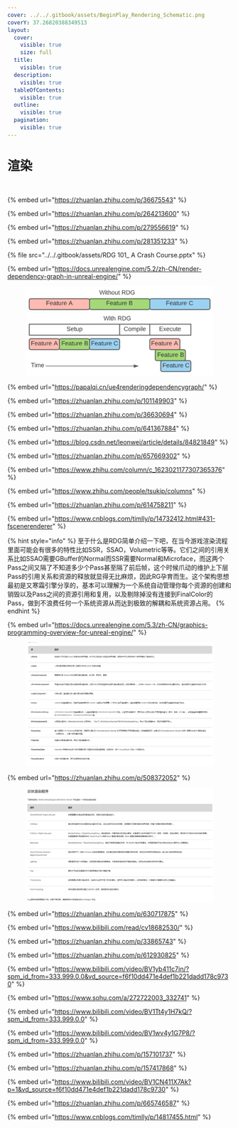 ```yaml
---
cover: ../../.gitbook/assets/BeginPlay_Rendering_Schematic.png
coverY: 37.26820388349513
layout:
  cover:
    visible: true
    size: full
  title:
    visible: true
  description:
    visible: true
  tableOfContents:
    visible: true
  outline:
    visible: true
  pagination:
    visible: true
---
```


# 渲染

<figure><img src="../../.gitbook/assets/BeginPlay_Rendering_Schematic.png" alt=""><figcaption></figcaption></figure>

{% embed url="https://zhuanlan.zhihu.com/p/36675543" %}

{% embed url="https://zhuanlan.zhihu.com/p/264213600" %}

{% embed url="https://zhuanlan.zhihu.com/p/279556619" %}

{% embed url="https://zhuanlan.zhihu.com/p/281351233" %}

{% file src="../../.gitbook/assets/RDG 101_ A Crash Course.pptx" %}

{% embed url="https://docs.unrealengine.com/5.2/zh-CN/render-dependency-graph-in-unreal-engine/" %}

<figure><img src="../../.gitbook/assets/image (2).png" alt=""><figcaption></figcaption></figure>

{% embed url="https://papalqi.cn/ue4renderingdependencygraph/" %}

{% embed url="https://zhuanlan.zhihu.com/p/101149903" %}

{% embed url="https://zhuanlan.zhihu.com/p/36630694" %}

{% embed url="https://zhuanlan.zhihu.com/p/641367884" %}

{% embed url="https://blog.csdn.net/leonwei/article/details/84821849" %}

{% embed url="https://zhuanlan.zhihu.com/p/657669302" %}

{% embed url="https://www.zhihu.com/column/c_1623021177307365376" %}

{% embed url="https://www.zhihu.com/people/tsukip/columns" %}

{% embed url="https://zhuanlan.zhihu.com/p/614758211" %}

{% embed url="https://www.cnblogs.com/timlly/p/14732412.html#431-fscenerenderer" %}

{% hint style="info" %}
至于什么是RDG简单介绍一下吧，在当今游戏渲染流程里面可能会有很多的特性比如SSR，SSAO，Volumetric等等。它们之间的引用关系比如SSAO需要GBuffer的Normal而SSR需要Normal和Microface，而这两个Pass之间又隔了不知道多少个Pass甚至隔了前后帧，这个时候爪动的维护上下层Pass的引用关系和资源的释放就显得无比麻烦，因此RG孕育而生。这个架构思想最初是又寒霜引擎分享的，基本可以理解为一个系统自动管理你每个资源的创建和销毁以及Pass之间的资源引用和复用，以及剔除掉没有连接到FinalColor的Pass，做到不浪费任何一个系统资源从而达到极致的解耦和系统资源占用。
{% endhint %}

{% embed url="https://docs.unrealengine.com/5.3/zh-CN/graphics-programming-overview-for-unreal-engine/" %}

<figure><img src="../../.gitbook/assets/image.png" alt=""><figcaption></figcaption></figure>

{% embed url="https://zhuanlan.zhihu.com/p/508372052" %}

<figure><img src="../../.gitbook/assets/image (1).png" alt=""><figcaption></figcaption></figure>

{% embed url="https://zhuanlan.zhihu.com/p/630717875" %}

{% embed url="https://www.bilibili.com/read/cv18682530/" %}

{% embed url="https://zhuanlan.zhihu.com/p/33865743" %}

{% embed url="https://zhuanlan.zhihu.com/p/612930825" %}

{% embed url="https://www.bilibili.com/video/BV1yb411c7in/?spm_id_from=333.999.0.0&vd_source=f6f10dd471e4def1b221dadd178c9730" %}

{% embed url="https://www.sohu.com/a/272722003_332741" %}

{% embed url="https://www.bilibili.com/video/BV1Tt4y1H7kQ/?spm_id_from=333.999.0.0" %}

{% embed url="https://www.bilibili.com/video/BV1wv4y1G7P8/?spm_id_from=333.999.0.0" %}

{% embed url="https://zhuanlan.zhihu.com/p/157101737" %}

{% embed url="https://zhuanlan.zhihu.com/p/157417868" %}

{% embed url="https://www.bilibili.com/video/BV1CN411X7Ak?p=1&vd_source=f6f10dd471e4def1b221dadd178c9730" %}

{% embed url="https://zhuanlan.zhihu.com/p/665746587" %}

{% embed url="https://www.cnblogs.com/timlly/p/14817455.html" %}
